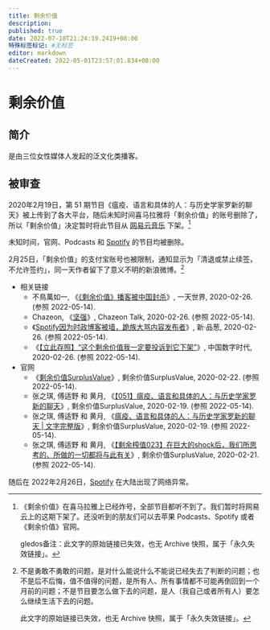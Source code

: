 ```yaml
---
title: 剩余价值
description:
published: true
date: 2022-07-10T21:24:19.2419+08:00
特殊标签标记: #无标签
editor: markdown
dateCreated: 2022-05-01T23:57:01.834+08:00
---
```


# 剩余价值

## 简介

是由三位女性媒体人发起的泛文化类播客。

## 被审查

2020年2月19日，第 51 期节目《瘟疫、语言和具体的人：与历史学家罗新的聊天》被上传到了各大平台，随后未知时间喜马拉雅将「剩余价值」的账号删除了，所以「剩余价值」决定暂时将此节目从 [网易云音乐][] 下架。[^wb_1]

[网易云音乐]: /company/网易/网易云音乐.md

[^wb_1]:
    《剩余价值》在喜马拉雅上已经炸号，全部节目都听不到了。我们暂时将网易云上的这期下架了。还没听到的朋友们可以去苹果 Podcasts、Spotify 或者《剩余价值》官网。
    
    gledos备注：此文字的原始链接已失效，也无 Archive 快照，属于「永久失效链接」。

未知时间，官网、Podcasts 和 [Spotify][] 的节目均被删除。

[Spotify]: /sound/Spotify.md

2月25日，「剩余价值」的支付宝账号也被限制，通知显示为「清退或禁止续签，不允许签约」，同一天作者留下了意义不明的新浪微博。[^wb_2]

[^wb_2]:
    不是勇敢不勇敢的问题，是对什么能说什么不能说已经失去了判断的问题；也不是后不后悔，值不值得的问题，是所有人、所有事情都不可能再倒回到一个月前的问题；不是节目要怎么做下去的问题，是人（我自己或者所有人）要怎么继续生活下去的问题。

    此文字的原始链接已失效，也无 Archive 快照，属于「永久失效链接」。

+   相关链接
    +   不鳥萬如一, 《[《剩余价值》播客被中国封杀](https://web.archive.org/web/20200226141500/https://blog.yitianshijie.net/2020/02/26/surplus-value-podcast-banned-by-china/)》, 一天世界, 2020-02-26. (参照 2022-05-14).
    +   Chazeon, 《[坚强](https://web.archive.org/web/20210614174447/https://blog.chazeon.com/2020/02/坚强/)》, Chazeon Talk, 2020-02-26. (参照 2022-05-14).
    +   《[Spotify因为时政博客被墙，跪族大骂内容发布者](https://web.archive.org/web/20200227031503/https://pincong.rocks/article/15243)》, 新·品葱, 2020-02-26. (参照 2022-05-14).
    +   《[【立此存照】“这个剩余价值我一定要投诉到它下架”](https://web.archive.org/web/20210421175550/https://chinadigitaltimes.net/chinese/636800.html)》, 中国数字时代, 2020-02-26. (参照 2022-05-14).
+   官网
    +   《[剩余价值SurplusValue](https://web.archive.org/web/20200222080705/http://www.surplusvalue.club/)》, 剩余价值SurplusValue, 2020-02-22. (参照 2022-05-14).
    +   张之琪, 傅适野 和 黄月, 《[【051】瘟疫、语言和具体的人：与历史学家罗新的聊天](https://web.archive.org/web/20200221124218/http://www.surplusvalue.club/luoxin)》, 剩余价值SurplusValue, 2020-02-19. (参照 2022-05-14).
    +   张之琪, 傅适野 和 黄月, 《[瘟疫、语言和具体的人：与历史学家罗新的聊天 | 文字完整版](https://web.archive.org/web/20200222081528/http://www.surplusvalue.club/articles/luoxin)》, 剩余价值SurplusValue, 2020-02-19. (参照 2022-05-14).
    +   张之琪, 傅适野 和 黄月, 《[【剩余榨值023】在巨大的shock后，我们所思考的、所做的一切都将与此有关](https://web.archive.org/web/20200221205934/http://www.surplusvalue.club/readduringepidemic)》, 剩余价值SurplusValue, 2020-02-21. (参照 2022-05-14).

随后在 2022年2月26日，[Spotify][] 在大陆出现了网络异常。
